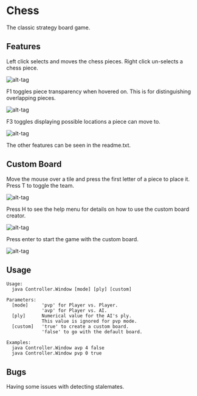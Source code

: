 # Chess
The classic strategy board game.

## Features
Left click selects and moves the chess pieces. Right click un-selects a chess piece.

![alt-tag](gifs/moving_piece.gif)

F1 toggles piece transparency when hovered on. This is for distinguishing overlapping pieces.

![alt-tag](gifs/transparency.gif)

F3 toggles displaying possible locations a piece can move to.

![alt-tag](gifs/view_moves.gif)

The other features can be seen in the readme.txt.

## Custom Board

Move the mouse over a tile and press the first letter of a piece to place it. Press T to toggle the team.

![alt-tag](gifs/custom_board_creation.gif)

Press H to see the help menu for details on how to use the custom board creator.

![alt-tag](gifs/custom_board_help.png)

Press enter to start the game with the custom board.

![alt-tag](gifs/custom_board_loaded.gif)

## Usage
```
Usage:
  java Controller.Window [mode] [ply] [custom]

Parameters:
  [mode]     'pvp' for Player vs. Player.
             'avp' for Player vs. AI.
  [ply]      Numerical value for the AI's ply.
             This value is ignored for pvp mode.
  [custom]   'true' to create a custom board.
             'false' to go with the default board.

Examples:
  java Controller.Window avp 4 false
  java Controller.Window pvp 0 true
```

## Bugs

Having some issues with detecting stalemates.
